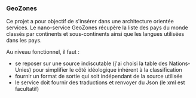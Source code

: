 ### GeoZones

Ce projet a pour objectif de s'insérer dans une architecture orientée services. Le nano-service GeoZones
récupère la liste des pays du monde classés par continents et sous-continents ainsi que les langues utilisées
dans les pays.

Au niveau fonctionnel, il faut :

- se reposer sur une source indiscutable (j'ai choisi la table des Nations-Unies) pour simplifier le côté idéologique
inhérent à la classification
- fournir un format de sortie qui soit indépendant de la source utilisée
- le service doit fournir des traductions et renvoyer du Json (le xml est facultatif)
